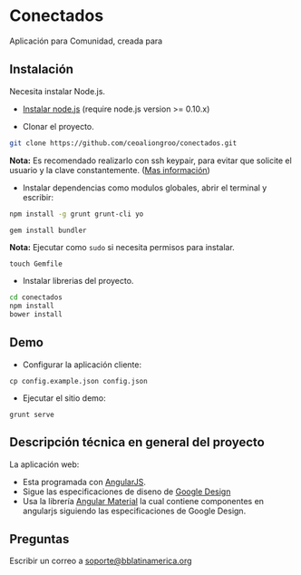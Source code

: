 Conectados
==========

Aplicación para Comunidad, creada para 

## Instalación 

Necesita instalar Node.js. 
* [Instalar node.js](http://nodejs.org/download/) (require node.js version >= 0.10.x)

* Clonar el proyecto.

```bash
git clone https://github.com/ceoaliongroo/conectados.git
```
__Nota:__ Es recomendado realizarlo con ssh keypair, para evitar que solicite el usuario y la clave 
constantemente. ([Mas información](https://help.github.com/articles/which-remote-url-should-i-use/))

* Instalar dependencias como modulos globales, abrir el terminal y escribir:

```bash
npm install -g grunt grunt-cli yo
```

```bash
gem install bundler
```
__Nota:__ Ejecutar como ``sudo`` si necesita permisos para instalar.

```
touch Gemfile
```

* Instalar librerias del proyecto.

```bash
cd conectados
npm install
bower install
```

## Demo 
 
* Configurar la aplicación cliente:
```
cp config.example.json config.json
```

* Ejecutar el sitio demo:

```
grunt serve
```

## Descripción técnica en general del proyecto

 La aplicación web:
 
* Esta programada con [AngularJS](https://www.angularjs.org/).
* Sigue las especificaciones de diseno de [Google Design](http://www.google.com/design/)
* Usa la librería [Angular Material](https://material.angularjs.org/#/) la cual contiene componentes en angularjs 
siguiendo las especificaciones de Google Design.

## Preguntas

Escribir un correo a [soporte@bblatinamerica.org](mailto:soporte@bblatinamerica.org)
